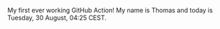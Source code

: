 My first ever working GitHub Action!
My name is Thomas and today is Tuesday, 30 August, 04:25 CEST. 
